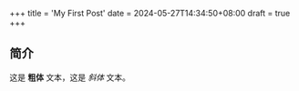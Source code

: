 +++
title = 'My First Post'
date = 2024-05-27T14:34:50+08:00
draft = true
+++

## 简介

这是 **粗体** 文本，这是 *斜体* 文本。

